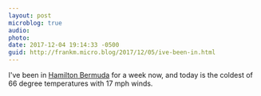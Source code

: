```yaml
---
layout: post
microblog: true
audio: 
photo: 
date: 2017-12-04 19:14:33 -0500
guid: http://frankm.micro.blog/2017/12/05/ive-been-in.html
---
```

I've been in [Hamilton Bermuda](https://www.bermuda-attractions.com/bermuda2_00001d.htm) for a week now, and today is the coldest of 66 degree temperatures with 17 mph winds. 
